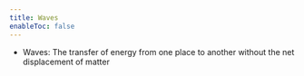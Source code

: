 ```yaml
---
title: Waves
enableToc: false
---
```


- Waves: The transfer of energy from one place to another without the net displacement of matter